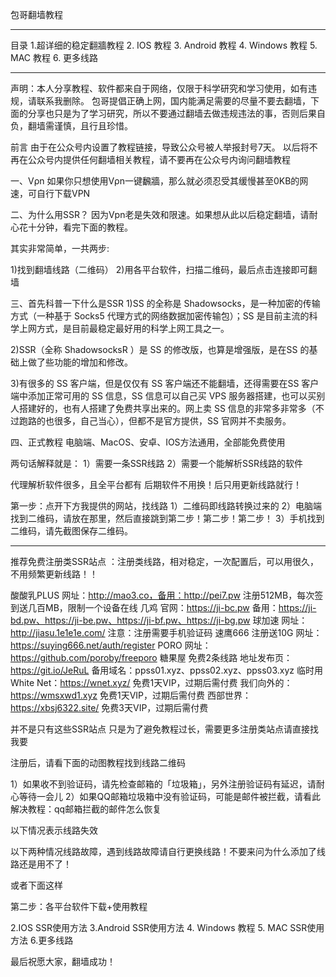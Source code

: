 包哥翻墙教程

--------------------------------------------------------------------------------
目录
1.超详细的稳定翻牆教程
2. IOS 教程
3. Android 教程
4. Windows 教程
5. MAC 教程
6. 更多线路

--------------------------------------------------------------------------------

声明：本人分享教程、软件都来自于网络，仅限于科学研究和学习使用，如有违规，请联系我删除。
包哥提倡正确上网，国内能满足需要的尽量不要去翻墙，下面的分享也只是为了学习研究，所以不要通过翻墙去做违规违法的事，否则后果自负，翻墙需谨慎，且行且珍惜。

前言
由于在公众号内设置了教程链接，导致公众号被人举报封号7天。
以后将不再在公众号内提供任何翻墙相关教程，请不要再在公众号内询问翻墙教程


一、Ⅴρn
如果你只想使用Ⅴρn一键飜牆，那么就必须忍受其缓慢甚至0KB的网速，可自行下载VPN

二、为什么用SSR？
因为Vpn老是失效和限速。如果想从此以后稳定翻墙，请耐心花十分钟，看完下面的教程。

其实非常简单，一共两步:

1)找到翻墙线路（二维码）
2)用各平台软件，扫描二维码，最后点击连接即可翻墙

三、首先科普一下什么是SSR
1)SS 的全称是 Shadowsocks，是一种加密的传输方式（一种基于 Socks5 代理方式的网络数据加密传输包）；SS 是目前主流的科学上网方式，是目前最稳定最好用的科学上网工具之一。

2)SSR（全称 ShadowsocksR ）是 SS 的修改版，也算是增强版，是在SS 的基础上做了些功能的增加和修改。

3)有很多的 SS 客户端，但是仅仅有 SS 客户端还不能翻墙，还得需要在SS 客户端中添加正常可用的 SS 信息，SS 信息可以自己买 VPS 服务器搭建，也可以买别人搭建好的，也有人搭建了免费共享出来的。网上卖 SS 信息的非常多非常多（不过跑路的也很多，自己当心），但都不是官方提供，SS 官网并不卖服务。

四、正式教程
电脑端、MacOS、安卓、IOS方法通用，全部能免费使用

两句话解释就是：
1）需要一条SSR线路
2）需要一个能解析SSR线路的软件

代理解析软件很多，且全平台都有
后期软件不用换！后只用更新线路就行！

第一步：点开下方我提供的网站，找线路
1）二维码即线路转换过来的
2）电脑端找到二维码，请放在那里，然后直接跳到第二步！第二步！第二步！
3）手机找到二维码，请先截图保存二维码。

--------------------------------------------------------------------------------
推荐免费注册类SSR站点 ：注册类线路，相对稳定，一次配置后，可以用很久，不用频繁更新线路！！

酸酸乳PLUS
网址：http://mao3.co，备用：http://pei7.pw
注册512MB，每次签到送几百MB，限制一个设备在线
几鸡
官网：https://ji-bc.pw
备用：https://ji-bd.pw、https://ji-be.pw、https://ji-bf.pw、https://ji-bg.pw 
球加速
网址：http://jiasu.1e1e1e.com/
注意：注册需要手机验证码
速鹰666
注册送10G
网址：https://suying666.net/auth/register
PORO
网址：https://github.com/poroby/freeporo
糖果屋
免费2条线路
地址发布页：https://git.io/JeRuL
备用域名：ppss01.xyz、ppss02.xyz、ppss03.xyz
临时用
White Net：https://wnet.xyz/ 免费1天VIP，过期后需付费
我们向外的：https://wmsxwd1.xyz 免费1天VIP，过期后需付费
西部世界：https://xbsj6322.site/ 免费3天VIP，过期后需付费

并不是只有这些SSR站点
只是为了避免教程过长，需要更多注册类站点请直接找我要

注册后，请看下面的动图教程找到线路二维码

1）如果收不到验证码，请先检查邮箱的「垃圾箱」，另外注册验证码有延迟，请耐心等待一会儿
2）如果QQ邮箱垃圾箱中没有验证码，可能是邮件被拦截，请看此解决教程：qq邮箱拦截的邮件怎么恢复


以下情况表示线路失效

以下两种情况线路故障，遇到线路故障请自行更换线路！不要来问为什么添加了线路还是用不了！

或者下面这样


第二步：各平台软件下载+使用教程

2.IOS SSR使用方法
3.Android SSR使用方法
4. Windows 教程
5. MAC SSR使用方法
6.更多线路

最后祝愿大家，翻墙成功！
